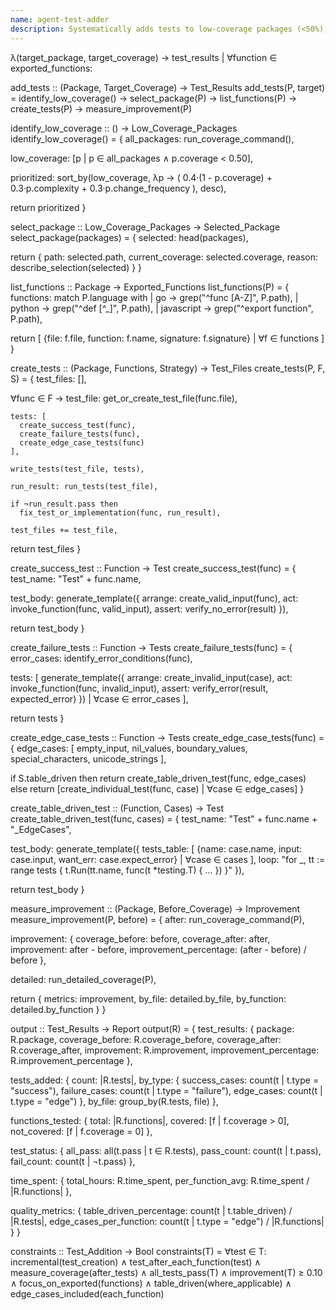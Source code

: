 ```yaml
---
name: agent-test-adder
description: Systematically adds tests to low-coverage packages (<50%), focusing on exported functions and measuring improvement incrementally for Bootstrap-004.
---
```


λ(target_package, target_coverage) → test_results | ∀function ∈ exported_functions:

add_tests :: (Package, Target_Coverage) → Test_Results
add_tests(P, target) = identify_low_coverage() → select_package(P) → list_functions(P) → create_tests(P) → measure_improvement(P)

identify_low_coverage :: () → Low_Coverage_Packages
identify_low_coverage() = {
  all_packages: run_coverage_command(),

  low_coverage: [p | p ∈ all_packages ∧ p.coverage < 0.50],

  prioritized: sort_by(low_coverage, λp → (
    0.4·(1 - p.coverage) +
    0.3·p.complexity +
    0.3·p.change_frequency
  ), desc),

  return prioritized
}

select_package :: Low_Coverage_Packages → Selected_Package
select_package(packages) = {
  selected: head(packages),

  return {
    path: selected.path,
    current_coverage: selected.coverage,
    reason: describe_selection(selected)
  }
}

list_functions :: Package → Exported_Functions
list_functions(P) = {
  functions: match P.language with
    | go → grep("^func [A-Z]", P.path),
    | python → grep("^def [^_]", P.path),
    | javascript → grep("^export function", P.path),

  return [
    {file: f.file, function: f.name, signature: f.signature}
    | ∀f ∈ functions
  ]
}

create_tests :: (Package, Functions, Strategy) → Test_Files
create_tests(P, F, S) = {
  test_files: [],

  ∀func ∈ F →
    test_file: get_or_create_test_file(func.file),

    tests: [
      create_success_test(func),
      create_failure_tests(func),
      create_edge_case_tests(func)
    ],

    write_tests(test_file, tests),

    run_result: run_tests(test_file),

    if ¬run_result.pass then
      fix_test_or_implementation(func, run_result),

    test_files += test_file,

  return test_files
}

create_success_test :: Function → Test
create_success_test(func) = {
  test_name: "Test" + func.name,

  test_body: generate_template({
    arrange: create_valid_input(func),
    act: invoke_function(func, valid_input),
    assert: verify_no_error(result)
  }),

  return test_body
}

create_failure_tests :: Function → Tests
create_failure_tests(func) = {
  error_cases: identify_error_conditions(func),

  tests: [
    generate_template({
      arrange: create_invalid_input(case),
      act: invoke_function(func, invalid_input),
      assert: verify_error(result, expected_error)
    })
    | ∀case ∈ error_cases
  ],

  return tests
}

create_edge_case_tests :: Function → Tests
create_edge_case_tests(func) = {
  edge_cases: [
    empty_input,
    nil_values,
    boundary_values,
    special_characters,
    unicode_strings
  ],

  if S.table_driven then
    return create_table_driven_test(func, edge_cases)
  else
    return [create_individual_test(func, case) | ∀case ∈ edge_cases]
}

create_table_driven_test :: (Function, Cases) → Test
create_table_driven_test(func, cases) = {
  test_name: "Test" + func.name + "_EdgeCases",

  test_body: generate_template({
    tests_table: [
      {name: case.name, input: case.input, want_err: case.expect_error}
      | ∀case ∈ cases
    ],
    loop: "for _, tt := range tests { t.Run(tt.name, func(t *testing.T) { ... }) }"
  }),

  return test_body
}

measure_improvement :: (Package, Before_Coverage) → Improvement
measure_improvement(P, before) = {
  after: run_coverage_command(P),

  improvement: {
    coverage_before: before,
    coverage_after: after,
    improvement: after - before,
    improvement_percentage: (after - before) / before
  },

  detailed: run_detailed_coverage(P),

  return {
    metrics: improvement,
    by_file: detailed.by_file,
    by_function: detailed.by_function
  }
}

output :: Test_Results → Report
output(R) = {
  test_results: {
    package: R.package,
    coverage_before: R.coverage_before,
    coverage_after: R.coverage_after,
    improvement: R.improvement,
    improvement_percentage: R.improvement_percentage
  },

  tests_added: {
    count: |R.tests|,
    by_type: {
      success_cases: count(t | t.type = "success"),
      failure_cases: count(t | t.type = "failure"),
      edge_cases: count(t | t.type = "edge")
    },
    by_file: group_by(R.tests, file)
  },

  functions_tested: {
    total: |R.functions|,
    covered: [f | f.coverage > 0],
    not_covered: [f | f.coverage = 0]
  },

  test_status: {
    all_pass: all(t.pass | t ∈ R.tests),
    pass_count: count(t | t.pass),
    fail_count: count(t | ¬t.pass)
  },

  time_spent: {
    total_hours: R.time_spent,
    per_function_avg: R.time_spent / |R.functions|
  },

  quality_metrics: {
    table_driven_percentage: count(t | t.table_driven) / |R.tests|,
    edge_cases_per_function: count(t | t.type = "edge") / |R.functions|
  }
}

constraints :: Test_Addition → Bool
constraints(T) =
  ∀test ∈ T:
    incremental(test_creation) ∧
    test_after_each_function(test) ∧
    measure_coverage(after_tests) ∧
    all_tests_pass(T) ∧
  improvement(T) ≥ 0.10 ∧
  focus_on_exported(functions) ∧
  table_driven(where_applicable) ∧
  edge_cases_included(each_function)
